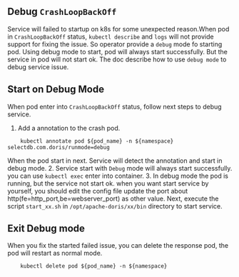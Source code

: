 ## Debug `CrashLoopBackOff`
Service will failed to startup on k8s for some unexpected reason.When pod in `CrashLoopBackOff` status, `kubectl describe` and `logs` will not provide support for fixing the issue.
So operator provide a `debug` mode fo starting pod. Using debug mode to start, pod will always start successfully. But the service in pod will not start ok. The doc describe how to use `debug mode` to debug service issue.
## Start on Debug Mode
When pod enter into `CrashLoopBackOff` status, follow next steps to debug service.
1. Add a annotation to the crash pod.
```
    kubectl annotate pod ${pod_name} -n ${namespace} selectdb.com.doris/runmode=debug
```
 When the pod start in next. Service will detect the annotation and start in debug mode.
2. Service start with `Debug` mode will always start successfully. you can use `kubectl exec` enter into container.
3. In debug mode the pod is running, but the service not start ok. when you want start service by yourself, you should edit the config file update the port about http(fe=http_port,be=webserver_port) as other value. Next, execute the script `start_xx.sh` in `/opt/apache-doris/xx/bin` directory to start service.
## Exit Debug mode
When you fix the started failed issue, you can delete the response pod, the pod will restart as normal mode.
```
    kubectl delete pod ${pod_name} -n ${namespace}
```